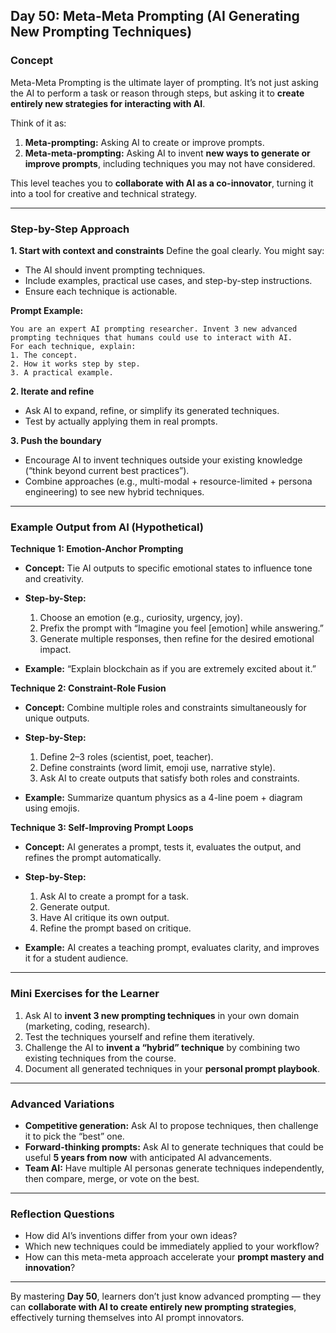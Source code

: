 ## **Day 50: Meta-Meta Prompting (AI Generating New Prompting Techniques)**

### **Concept**

Meta-Meta Prompting is the ultimate layer of prompting. It’s not just asking the AI to perform a task or reason through steps, but asking it to **create entirely new strategies for interacting with AI**.

Think of it as:

1. **Meta-prompting:** Asking AI to create or improve prompts.
2. **Meta-meta-prompting:** Asking AI to invent **new ways to generate or improve prompts**, including techniques you may not have considered.

This level teaches you to **collaborate with AI as a co-innovator**, turning it into a tool for creative and technical strategy.

---

### **Step-by-Step Approach**

**1. Start with context and constraints**
Define the goal clearly. You might say:

* The AI should invent prompting techniques.
* Include examples, practical use cases, and step-by-step instructions.
* Ensure each technique is actionable.

**Prompt Example:**

```
You are an expert AI prompting researcher. Invent 3 new advanced prompting techniques that humans could use to interact with AI. 
For each technique, explain:
1. The concept.
2. How it works step by step.
3. A practical example.
```

**2. Iterate and refine**

* Ask AI to expand, refine, or simplify its generated techniques.
* Test by actually applying them in real prompts.

**3. Push the boundary**

* Encourage AI to invent techniques outside your existing knowledge (“think beyond current best practices”).
* Combine approaches (e.g., multi-modal + resource-limited + persona engineering) to see new hybrid techniques.

---

### **Example Output from AI (Hypothetical)**

**Technique 1: Emotion-Anchor Prompting**

* **Concept:** Tie AI outputs to specific emotional states to influence tone and creativity.
* **Step-by-Step:**

  1. Choose an emotion (e.g., curiosity, urgency, joy).
  2. Prefix the prompt with “Imagine you feel [emotion] while answering.”
  3. Generate multiple responses, then refine for the desired emotional impact.
* **Example:** “Explain blockchain as if you are extremely excited about it.”

**Technique 2: Constraint-Role Fusion**

* **Concept:** Combine multiple roles and constraints simultaneously for unique outputs.
* **Step-by-Step:**

  1. Define 2–3 roles (scientist, poet, teacher).
  2. Define constraints (word limit, emoji use, narrative style).
  3. Ask AI to create outputs that satisfy both roles and constraints.
* **Example:** Summarize quantum physics as a 4-line poem + diagram using emojis.

**Technique 3: Self-Improving Prompt Loops**

* **Concept:** AI generates a prompt, tests it, evaluates the output, and refines the prompt automatically.
* **Step-by-Step:**

  1. Ask AI to create a prompt for a task.
  2. Generate output.
  3. Have AI critique its own output.
  4. Refine the prompt based on critique.
* **Example:** AI creates a teaching prompt, evaluates clarity, and improves it for a student audience.

---

### **Mini Exercises for the Learner**

1. Ask AI to **invent 3 new prompting techniques** in your own domain (marketing, coding, research).
2. Test the techniques yourself and refine them iteratively.
3. Challenge the AI to **invent a “hybrid” technique** by combining two existing techniques from the course.
4. Document all generated techniques in your **personal prompt playbook**.

---

### **Advanced Variations**

* **Competitive generation:** Ask AI to propose techniques, then challenge it to pick the “best” one.
* **Forward-thinking prompts:** Ask AI to generate techniques that could be useful **5 years from now** with anticipated AI advancements.
* **Team AI:** Have multiple AI personas generate techniques independently, then compare, merge, or vote on the best.

---

### **Reflection Questions**

* How did AI’s inventions differ from your own ideas?
* Which new techniques could be immediately applied to your workflow?
* How can this meta-meta approach accelerate your **prompt mastery and innovation**?

---

By mastering **Day 50**, learners don’t just know advanced prompting — they can **collaborate with AI to create entirely new prompting strategies**, effectively turning themselves into AI prompt innovators.
